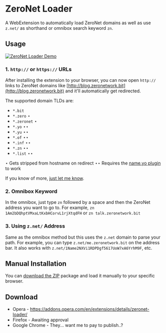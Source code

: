 # ZeroNet Loader

A WebExtension to automatically load ZeroNet domains as well as use `z.net/` as shorthand or omnibox search keyword `zn`.


## Usage

[![ZeroNet Loader Demo](https://i.imgur.com/gblWyZT.gif)](https://www.youtube.com/watch?v=APrS2G4acZ0)

### 1. `http://` or `https://` URLs
After installing the extension to your browser, you can now open `http://` links to ZeroNet domains like [http://blog.zeronetwork.bit](http://blog.zeronetwork.bit) and it'll automatically get redirected.

The supported domain TLDs are:

- `*.bit`
- `*.zero` ⋆
- `*.zeronet` ⋆
- `*.yo` ⋆⋆
- `*.yu` ⋆⋆
- `*.of` ⋆⋆
- `*.inf` ⋆⋆
- `*.zn` ⋆⋆
- `*.list` ⋆⋆

⋆ Gets stripped from hostname on redirect
⋆⋆ Requires the [name.yo plugin](http://127.0.0.1:43110/1NAMEz7stUPZErkV1d3yLkVWQFa4PTqDNv/install/) to work

If you know of more, [just let me know](https://github.com/sprite-1/zeronetloader/issues).

### 2. Omnibox Keyword

In the omnibox, just type `zn` followed by a space and then the ZeroNet address you want to go to. For example, `zn 1Am2bDQhptVMxaLtKxbHCorvL1rjXtqdFH` or `zn talk.zeronetwork.bit`

### 3. Using `z.net/` Address

Same as the omnibox method but this uses the `z.net` domain to parse your path. For example, you can type `z.net/me.zeronetwork.bit` on the address bar. It also works with `z.net/1Name2NXVi1RDPDgf5617UoW7xA6YrhM9F`, etc.


## Manual Installation

You can [download the ZIP](https://github.com/sprite-1/zeronetloader/releases/download/1.0.0/zeronetloader_1.0.0.zip) package and load it manually to your specific browser.


## Download

- Opera - https://addons.opera.com/en/extensions/details/zeronet-loader/
- Firefox - Awaiting approval
- Google Chrome - They... want me to pay to publish..?